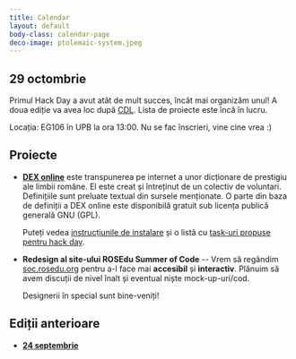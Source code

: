 ```yaml
---
title: Calendar
layout: default
body-class: calendar-page
deco-image: ptolemaic-system.jpeg
---
```


29 octombrie
------------

Primul Hack Day a avut atât de mult succes, încât mai organizăm unul! A
doua ediție va avea loc după [CDL](http://cdl.rosedu.org/2011-fall/).
Lista de proiecte este încă în lucru.

Locația: EG106 în UPB la ora 13:00. Nu se fac înscrieri, vine cine
vrea :)

## Proiecte

* **[DEX online][]** este transpunerea pe internet a unor
  dicționare de prestigiu ale limbii române. El este creat și întreținut
  de un colectiv de voluntari.  Definițiile sunt preluate textual din
  sursele menționate. O parte din baza de definiții a DEX online este
  disponibilă gratuit sub licența publică generală GNU (GPL).

  Puteți vedea [instrucțiunile de instalare][dexonline-install] și o
  listă cu [task-uri propuse pentru hack day][dexonline-tasks].

[dex online]: http://dexonline.ro/
[dexonline-install]: http://wiki.dexonline.ro/wiki/AccesLaCodulSurs%C4%83
[dexonline-tasks]: http://wiki.dexonline.ro/wiki/ROSEdu


* **Redesign al site-ului ROSEdu Summer of Code** --
  Vrem să regândim [soc.rosedu.org] pentru a-l face mai **accesibil** și
  **interactiv**. Plănuim să avem discuții de nivel înalt și eventual
  niște mock-up-uri/cod.

  Designerii în special sunt bine-veniți!

[soc.rosedu.org]: http://soc.rosedu.org

Ediții anterioare
-----------------

* **[24 septembrie](./2011-09-24.html)**
